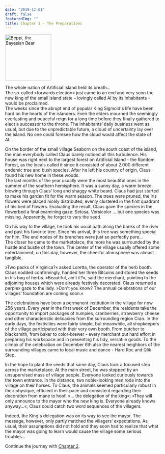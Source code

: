 ```yaml
---
date: "2019-12-01"
draft: false
featuredImg: ""
title: Chapter 1 - The Preparations
---
```


<img src="/img/Eisbaer_small.png" alt="Beppi, the Bayesian Bear" style="height:150px"/>

The whole nation of Artificial Island held its breath…  
The so-called »forwards election« just came to an end and very soon the new king of the small island state – lovingly called AI by its inhabitants - would be proclaimed.  
The weeks since the abrupt end of popular King Sigmoid's life have been hard on the hearts of the islanders. Even the elders mourned the seemingly everlasting and peaceful reign for a long time before they finally gathered to elect a successor to the throne. The inhabitants‘ daily business went as usual, but due to the unpredictable future, a cloud of uncertainty lay over the island. No one could foresee how the cloud would affect the state of Al...

On the border of the small village Seaborn on the south coast of the island, the man everybody called Claus barely noticed all this turbulence. His house was right next to the largest forest on Artificial Island - the Random Forest, as the locals called it since it consisted of about 2.000 different endemic tree and bush species. After he left his country of origin, Claus found his new home in these woods.  
The last months of the year usually were the most beautiful ones in the summer of the southern hemisphere. It was a sunny day, a warm breeze blowing through Claus' long and shaggy white beard. Claus had just started to make his garden fit for the warm season. The trees were pruned, the iris flowers were placed nicely distributed, evenly clustered in the first quadrant of his bed of flowers. Evaluating the result, Claus gave the species in the flowerbed a final examining gaze: Setosa, Versicolor ... but one species was missing. Apparently, he forgot to vary the seed.

On his way to the village, he took his usual path along the banks of the river and past his favorite tree. Since his arrival, this tree was something special for him. The end nodes of its branches were just so perfectly pure…  
The closer he came to the marketplace, the more he was surrounded by the hustle and bustle of the town. The center of the village usually offered some entertainment; on this day, however, the cheerful atmosphere was almost tangible.

»Two packs of Virginica?« asked Loretta, the operator of the herb booth. Claus nodded confirmingly, handed her three Bitcoins and stored the seeds in his bag of herbs. »Beautiful, ain't it?«, said the merchant, pointing to the adjoining houses which were already festively decorated. Claus returned a perplex gaze to the lady. »Don't you know? The annual celebrations of our villages’ foundation are coming soon.«

The celebrations have been a permanent institution in the village for now 256 years. Every year in the first week of December, the residents take the opportunity to import packages of numpies, cranberries, strawberry cheese and other characteristic delicacies from the surrounding region Cran. In the early days, the festivities were fairly simple, but meanwhile, all shopkeepers of the village participated with their very own booth. From butcher to blacksmith, from baker to color-brewer - every merchant put hard effort in preparing his workspace and in presenting his tidy, versatile goods. To the climax of the celebration on December 6th also the nearest neighbors of the surrounding villages came to local music and dance - Hard Roc and Qlik Step.

In the hope to plant the seeds that same day, Claus took a focused step across the marketplace. At the main street, he was stopped by an unsupervised mass of village people. Everyone looked curiously towards the town entrance. In the distance, two noble-looking men rode into the village on their horses. To Claus, the animals seemed particularly robust in their physique, efficient in their pace and consistent regarding their decoration from mane to hoof. »... the delegation of the king«; »They will only announce to the mayor who the new king is. Everyone already knows anyway...«, Claus could catch two word sequences of the villagers.

Indeed, the King's delegation was on its way to see the mayor. The message, however, only partly matched the villagers’ expectations. As usual, their assumptions did not hold and they soon had to realize that what the mayor was going to learn would cause the village some serious troubles…


Continue the journey with <a href="https://merry-crispmas.netlify.com/chapters/chapter2/">Chapter 2</a>.
